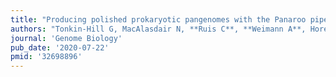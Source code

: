 ```yaml
---
title: "Producing polished prokaryotic pangenomes with the Panaroo pipeline"
authors: "Tonkin-Hill G, MacAlasdair N, **Ruis C**, **Weimann A**, Horesh G, Lees JA, Gladstone RA, Lo S, **Beaudoin C**, Floto RA, Frost SDW, Corander J, Bentley SD, **Parkhill J.**"
journal: 'Genome Biology'
pub_date: '2020-07-22'
pmid: '32698896'
---
```

